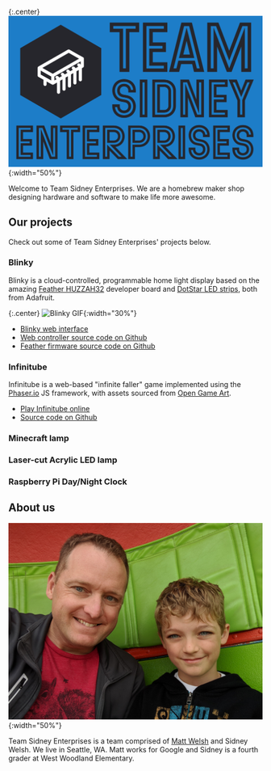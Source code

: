 {:.center}
![Team Sidney Logo](/tselogo.png){:width="50%"}

Welcome to Team Sidney Enterprises. We are a homebrew maker shop
designing hardware and software to make life more awesome.

## Our projects

Check out some of Team Sidney Enterprises' projects below.

### Blinky

Blinky is a cloud-controlled, programmable home light display based on
the amazing [Feather HUZZAH32](https://www.adafruit.com/product/3405)
developer board and [DotStar LED strips](https://www.adafruit.com/product/2241),
both from Adafruit.

{:.center}
![Blinky GIF](/blinky.gif){:width="30%"}

* [Blinky web interface](http://blinky.site/)
* [Web controller source code on Github](https://github.com/mdwelsh/blinky)
* [Feather firmware source code on Github](https://github.com/mdwelsh/sidney-projects/tree/master/arduino/Blinky)

### Infinitube

Infinitube is a web-based "infinite faller" game implemented using
the [Phaser.io](http://phaser.io/) JS framework, with assets sourced
from [Open Game Art](https://opengameart.org/).

* [Play Infinitube online](http://infinitube.rocks/)
* [Source code on Github](https://github.com/mdwelsh/infinitube) 

### Minecraft lamp

### Laser-cut Acrylic LED lamp

### Raspberry Pi Day/Night Clock


## About us

![Matt and Sidney](/matt-and-sid.jpg){:width="50%"}

Team Sidney Enterprises is a team comprised of [Matt Welsh](https://www.mdw.la/) and Sidney Welsh.
We live in Seattle, WA. Matt works for Google and Sidney is a fourth grader at West Woodland Elementary.
